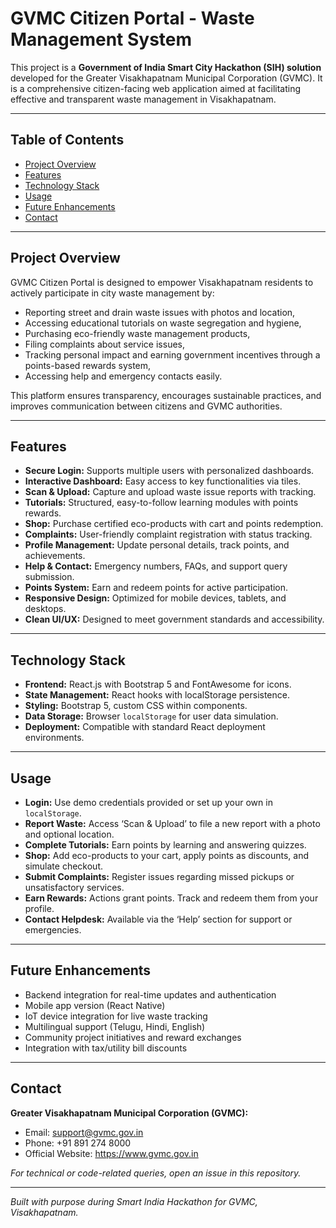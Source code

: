 # GVMC Citizen Portal - Waste Management System

This project is a **Government of India Smart City Hackathon (SIH) solution** developed for the Greater Visakhapatnam Municipal Corporation (GVMC). It is a comprehensive citizen-facing web application aimed at facilitating effective and transparent waste management in Visakhapatnam.

---

## Table of Contents

- [Project Overview](#project-overview)
- [Features](#features)
- [Technology Stack](#technology-stack)
- [Usage](#usage)
- [Future Enhancements](#future-enhancements)
- [Contact](#contact)

---

## Project Overview

GVMC Citizen Portal is designed to empower Visakhapatnam residents to actively participate in city waste management by:

- Reporting street and drain waste issues with photos and location,
- Accessing educational tutorials on waste segregation and hygiene,
- Purchasing eco-friendly waste management products,
- Filing complaints about service issues,
- Tracking personal impact and earning government incentives through a points-based rewards system,
- Accessing help and emergency contacts easily.

This platform ensures transparency, encourages sustainable practices, and improves communication between citizens and GVMC authorities.

---

## Features

- **Secure Login:** Supports multiple users with personalized dashboards.
- **Interactive Dashboard:** Easy access to key functionalities via tiles.
- **Scan & Upload:** Capture and upload waste issue reports with tracking.
- **Tutorials:** Structured, easy-to-follow learning modules with points rewards.
- **Shop:** Purchase certified eco-products with cart and points redemption.
- **Complaints:** User-friendly complaint registration with status tracking.
- **Profile Management:** Update personal details, track points, and achievements.
- **Help & Contact:** Emergency numbers, FAQs, and support query submission.
- **Points System:** Earn and redeem points for active participation.
- **Responsive Design:** Optimized for mobile devices, tablets, and desktops.
- **Clean UI/UX:** Designed to meet government standards and accessibility.

---

## Technology Stack

- **Frontend:** React.js with Bootstrap 5 and FontAwesome for icons.
- **State Management:** React hooks with localStorage persistence.
- **Styling:** Bootstrap 5, custom CSS within components.
- **Data Storage:** Browser `localStorage` for user data simulation.
- **Deployment:** Compatible with standard React deployment environments.

---


## Usage

- **Login:** Use demo credentials provided or set up your own in `localStorage`.
- **Report Waste:** Access ‘Scan & Upload’ to file a new report with a photo and optional location.
- **Complete Tutorials:** Earn points by learning and answering quizzes.
- **Shop:** Add eco-products to your cart, apply points as discounts, and simulate checkout.
- **Submit Complaints:** Register issues regarding missed pickups or unsatisfactory services.
- **Earn Rewards:** Actions grant points. Track and redeem them from your profile.
- **Contact Helpdesk:** Available via the ‘Help’ section for support or emergencies.



---

## Future Enhancements

- Backend integration for real-time updates and authentication
- Mobile app version (React Native)
- IoT device integration for live waste tracking
- Multilingual support (Telugu, Hindi, English)
- Community project initiatives and reward exchanges
- Integration with tax/utility bill discounts

---

## Contact

**Greater Visakhapatnam Municipal Corporation (GVMC):**  
- Email: support@gvmc.gov.in  
- Phone: +91 891 274 8000  
- Official Website: https://www.gvmc.gov.in

_For technical or code-related queries, open an issue in this repository._

---

*Built with purpose during Smart India Hackathon for GVMC, Visakhapatnam.*
